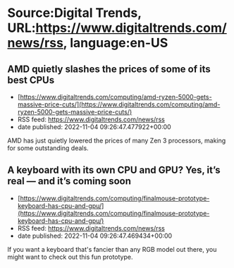 # Source:Digital Trends, URL:https://www.digitaltrends.com/news/rss, language:en-US

## AMD quietly slashes the prices of some of its best CPUs
 - [https://www.digitaltrends.com/computing/amd-ryzen-5000-gets-massive-price-cuts/](https://www.digitaltrends.com/computing/amd-ryzen-5000-gets-massive-price-cuts/)
 - RSS feed: https://www.digitaltrends.com/news/rss
 - date published: 2022-11-04 09:26:47.477922+00:00

AMD has just quietly lowered the prices of many Zen 3 processors, making for some outstanding deals.

## A keyboard with its own CPU and GPU? Yes, it’s real — and it’s coming soon
 - [https://www.digitaltrends.com/computing/finalmouse-prototype-keyboard-has-cpu-and-gpu/](https://www.digitaltrends.com/computing/finalmouse-prototype-keyboard-has-cpu-and-gpu/)
 - RSS feed: https://www.digitaltrends.com/news/rss
 - date published: 2022-11-04 09:26:47.469434+00:00

If you want a keyboard that's fancier than any RGB model out there, you might want to check out this fun prototype.

